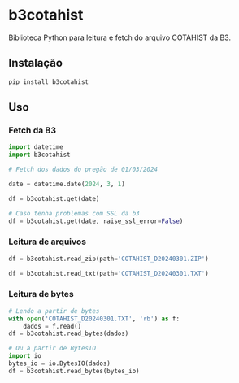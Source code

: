 # b3cotahist

Biblioteca Python para leitura e fetch do arquivo COTAHIST da B3.

## Instalação

```bash
pip install b3cotahist
```

## Uso

### Fetch da B3

```python
import datetime
import b3cotahist

# Fetch dos dados do pregão de 01/03/2024

date = datetime.date(2024, 3, 1)

df = b3cotahist.get(date)

# Caso tenha problemas com SSL da b3
df = b3cotahist.get(date, raise_ssl_error=False)
```

### Leitura de arquivos

```python
df = b3cotahist.read_zip(path='COTAHIST_D20240301.ZIP')

df = b3cotahist.read_txt(path='COTAHIST_D20240301.TXT')
```

### Leitura de bytes

```python
# Lendo a partir de bytes
with open('COTAHIST_D20240301.TXT', 'rb') as f:
    dados = f.read()
df = b3cotahist.read_bytes(dados)

# Ou a partir de BytesIO
import io
bytes_io = io.BytesIO(dados)
df = b3cotahist.read_bytes(bytes_io)
```